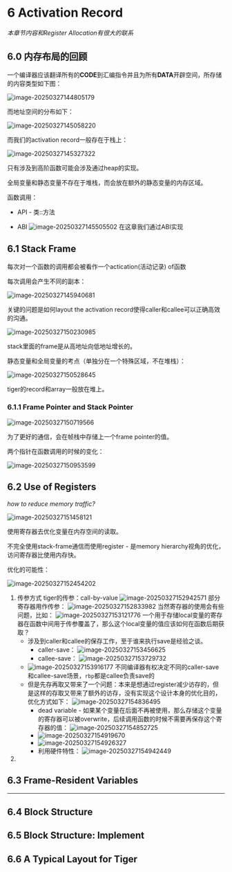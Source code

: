 # 6 Activation Record

*本章节内容和Register Allocation有很大的联系*

## 6.0 内存布局的回顾

一个编译器应该翻译所有的**CODE**到汇编指令并且为所有**DATA**开辟空间，所存储的内容类型如下图：

![image-20250327144805179](./chap6.assets/image-20250327144805179.png)

而地址空间的分布如下：

![image-20250327145058220](./chap6.assets/image-20250327145058220.png)

而我们的activation record一般存在于栈上：

![image-20250327145327322](./chap6.assets/image-20250327145327322.png)

只有涉及到高阶函数可能会涉及通过heap的实现。

全局变量和静态变量不存在于堆栈，而会放在额外的静态变量的内存区域。

函数调用：

- API - 类::方法

- ABI
    ![image-20250327145505502](./chap6.assets/image-20250327145505502.png)
    在这章我们通过ABI实现

## 6.1 Stack Frame

每次对一个函数的调用都会被看作一个actication(活动记录) of函数

每次调用会产生不同的副本：

![image-20250327145940681](./chap6.assets/image-20250327145940681.png)

关键的问题是如何layout the activation record使得caller和callee可以正确高效的沟通。

![image-20250327150230985](./chap6.assets/image-20250327150230985.png)

stack里面的frame是从高地址向低地址增长的。

静态变量和全局变量的考点（单独分在一个特殊区域，不在堆栈）：

![image-20250327150528645](./chap6.assets/image-20250327150528645.png)

tiger的record和array一般放在堆上。

### 6.1.1 Frame Pointer and Stack Pointer

![image-20250327150719566](./chap6.assets/image-20250327150719566.png)

为了更好的通信，会在帧栈中存储上一个frame pointer的值。

两个指针在函数调用的时候的变化：

![image-20250327150953599](./chap6.assets/image-20250327150953599.png)

## 6.2 Use of Registers

*how to reduce memory traffic?*

![image-20250327151458121](./chap6.assets/image-20250327151458121.png)

使用寄存器去优化变量在内存空间的读取。

不完全使用stack-frame通信而使用register - 是memory hierarchy视角的优化，访问寄存器比使用内存快。

优化的可能性：

![image-20250327152454202](./chap6.assets/image-20250327152454202.png)

1. 传参方式
    tiger的传参：call-by-value
    ![image-20250327152942571](./chap6.assets/image-20250327152942571.png)
    部分寄存器用作传参：
    ![image-20250327152833982](./chap6.assets/image-20250327152833982.png)
    当然寄存器的使用会有些问题，比如：
    ![image-20250327153121776](./chap6.assets/image-20250327153121776.png)
    一个用于存储local变量的寄存器在函数中间用于传参覆盖了，那么这个local变量的值应该如何在函数后期获取？
    - 涉及到caller和callee的保存工作，至于谁来执行save是经验之谈。
        - caller-save：
            ![image-20250327153456625](./chap6.assets/image-20250327153456625.png)
        - callee-save：
            ![image-20250327153729732](./chap6.assets/image-20250327153729732.png)
    - ![image-20250327153916177](./chap6.assets/image-20250327153916177.png)
        不同编译器有权决定不同的caller-save和callee-save场景，`rbp`都是callee负责save的
    - 但是先存再取又带来了一个问题：本来是想通过register减少访存的，但是这样的存取又带来了额外的访存，没有实现这个设计本身的优化目的，优化方式如下：
        ![image-20250327154836495](./chap6.assets/image-20250327154836495.png)
        - dead variable - 如果某个变量在后面不再被使用，那么存储这个变量的寄存器可以被overwrite，后续调用函数的时候不需要再保存这个寄存器的值：
            ![image-20250327154852725](./chap6.assets/image-20250327154852725.png)
        - ![image-20250327154919670](./chap6.assets/image-20250327154919670.png)
        - ![image-20250327154926327](./chap6.assets/image-20250327154926327.png)
        - 利用硬件特性：
            ![image-20250327154942449](./chap6.assets/image-20250327154942449.png)
2. 

## 6.3 Frame-Resident Variables

---

## 6.4 Block Structure

## 6.5 Block Structure: Implement

## 6.6 A Typical Layout for Tiger

